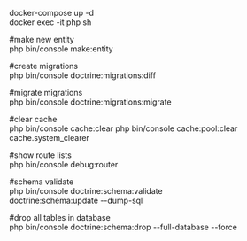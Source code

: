 docker-compose up -d \
docker exec -it php sh

#make new entity \
php bin/console make:entity

#create migrations \
php bin/console doctrine:migrations:diff

#migrate migrations \
php bin/console doctrine:migrations:migrate

#clear cache \
php bin/console cache:clear
php bin/console cache:pool:clear cache.system_clearer


#show route lists \
php bin/console debug:router

#schema validate \
php bin/console doctrine:schema:validate \
doctrine:schema:update --dump-sql

#drop all tables in database \
php bin/console doctrine:schema:drop --full-database --force
